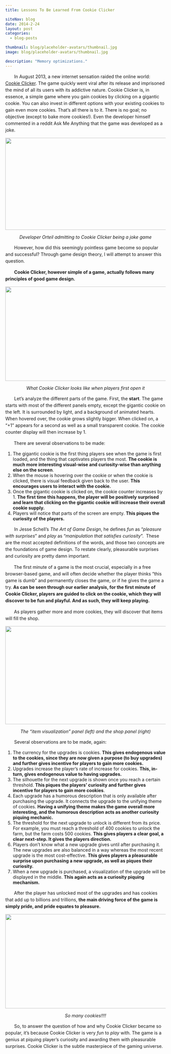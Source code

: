 ```yaml
---
title: Lessons To Be Learned From Cookie Clicker

siteNav: blog
date: 2014-2-24
layout: post
categories:
  - blog-posts

thumbnail: blog/placeholder-avatars/thumbnail.jpg
image: blog/placeholder-avatars/thumbnail.jpg

description: "Memory optimizations."
---
```


<span style="visibility:hidden;">+++</span><span style="line-height:1.5;">In August 2013, a new internet sensation raided the online world: <a title="Cookie Clicker" href="http://orteil.dashnet.org/cookieclicker/" target="_blank">Cookie Clicker</a>. The game quickly went viral after its release and imprisoned the mind of all its users with its addictive nature. </span><span style="line-height:1.5;">Cookie Clicker is, in essence, a simple game where you gain cookies by clicking on a gigantic cookie. You can also invest in different options with your existing cookies to gain even more cookies. That’s all there is to it. There is no goal; no objective (except to bake more cookies!). Even the developer himself commented in a reddit Ask Me Anything that the game was developed as a joke.</span>

<img class="aligncenter" alt="" src="http://i.imgur.com/OCbY18s.png" width="626" height="289" />

<p style="text-align:center;">
  <i>Developer Orteil admitting to Cookie Clicker being a joke game</i>
</p>

<span style="visibility:hidden;">+++</span><span style="line-height:1.5;">However, how did this seemingly pointless game become so popular and successful? Through game design theory, I will attempt to answer this question.</span>

<span style="visibility:hidden;">+++</span>**<span style="line-height:1.5;">Cookie Clicker, however simple of a game, actually follows many principles of good game design.</span>**

<img class="aligncenter" alt="" src="http://i.imgur.com/tMHWkvI.png" width="624" height="296" />

<p style="text-align:center;">
  <i>What Cookie Clicker looks like when players first open it</i>
</p>

<span style="visibility:hidden;">+++</span><span style="line-height:1.5;">Let&#8217;s analyze the different parts of the game. First, the <strong>start</strong>. The game starts with most of the different panels empty, except the gigantic cookie on the left. It is surrounded by light, and a background of animated hearts. When hovered over, the cookie grows slightly bigger. When clicked on, a “+1” appears for a second as well as a small transparent cookie. The cookie counter display will then increase by 1.</span>

<span style="visibility:hidden;">+++</span><span style="line-height:1.5;">There are several observations to be made:</span>

  1. The gigantic cookie is the first thing players see when the game is first loaded, and the thing that captivates players the most. **The cookie is much more interesting visual-wise and curiosity-wise than anything else on the screen**.
  2. When the mouse is hovering over the cookie or when the cookie is clicked, there is visual feedback given back to the user. **This encourages users to interact with the cookie.**
  3. Once the gigantic cookie is clicked on, the cookie counter increases by 1. **The first time this happens, the player will be positively surprised and learn that clicking on the gigantic cookie will increase their overall cookie supply.**
  4. Players will notice that parts of the screen are empty. **This piques the curiosity of the players.**

<span style="visibility:hidden;">+++</span><span style="line-height:1.5;">In Jesse Schell’s <i>The Art of Game Design</i>, he defines <em>fun</em> as “<em>pleasure with surprises</em>” and <em>play</em> as “<em>manipulation that satisfies curiosity</em>”.  These are the most accepted definitions of the words, and those two concepts are the foundations of game design. To restate clearly, pleasurable surprises and curiosity are pretty damn important.</span>

<span style="visibility:hidden;">+++</span><span style="line-height:1.5;">The first minute of a game is the most crucial, especially in a free browser-based game, and will often decide whether the player thinks “this game is dumb” and permanently closes the game, or if he gives the game a try.<strong> As can be seen through our earlier analysis, f</strong><b>or the first minute of Cookie Clicker, players are guided to click on the cookie, which they will discover to be fun and playful. And as such, they will keep playing.</b></span>

<span style="visibility:hidden;">+++</span><span style="line-height:1.5;">As players gather more and more cookies, they will discover that items will fill the shop.</span>

<img class="aligncenter" alt="" src="http://i.imgur.com/l9TYYw4.png" width="624" height="308" />

<p style="text-align:center;">
  <i>The &#8220;item visualization&#8221; panel (left) and the shop panel (right)</i>
</p>

<span style="visibility:hidden;">+++</span><span style="line-height:1.5;">Several observations are to be made, again:</span>

  1. The currency for the upgrades is cookies. **This gives endogenous value to the cookies, since they are now given a purpose (to buy upgrades) and further gives incentive for players to gain more cookies.**
  2. Upgrades increase the player’s rate of increase for cookies. **This, in-turn, gives endogenous value to having upgrades.**
  3. The silhouette for the next upgrade is shown once you reach a certain threshold. **This piques the players’ curiosity and further gives incentive for players to gain more cookies**.
  4. Each upgrade has a humorous description that is only available after purchasing the upgrade. It connects the upgrade to the unifying theme of cookies. **Having a unifying theme makes the game overall more interesting, and the humorous description acts as another curiosity piquing mechanic.**
  5. The threshold for the next upgrade to unlock is different from its price. For example, you must reach a threshold of 400 cookies to unlock the farm, but the farm costs 500 cookies. **This gives players a clear goal, a clear next-step. It gives the players direction.**
  6. Players don’t know what a new upgrade gives until after purchasing it. The new upgrades are also balanced in a way whereas the most recent upgrade is the most cost-effective. **This gives players a pleasurable surprise upon purchasing a new upgrade, as well as piques their curiosity.**
  7. When a new upgrade is purchased, a visualization of the upgrade will be displayed in the middle. **This again acts as a curiosity piquing mechanism.**

<span style="visibility:hidden;">+++</span><span style="line-height:1.5;">After the player has unlocked most of the upgrades and has cookies that add up to billions and trillions, <strong>the main driving force of the game is simply pride, and pride equates to pleasure.</strong></span>

<img class="aligncenter" alt="" src="http://i.imgur.com/x5aYRJX.png" width="624" height="296" />

<p style="text-align:center;">
  <i>So many cookies!!!!</i>
</p>

<span style="visibility:hidden;">+++</span><span style="line-height:1.5;">So, to answer the question of how and why Cookie Clicker became so popular, it’s because Cookie Clicker is very <i>fun</i> to <i>play</i> with. The game is a genius at piquing player’s curiosity and awarding them with pleasurable surprises. Cookie Clicker is the subtle masterpiece of the gaming universe.</span>